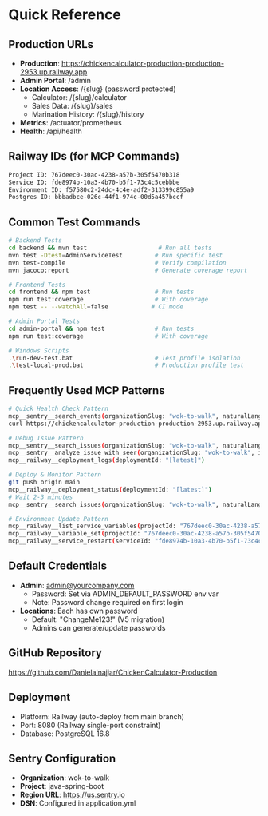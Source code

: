 # Quick Reference

## Production URLs
- **Production**: https://chickencalculator-production-production-2953.up.railway.app
- **Admin Portal**: /admin
- **Location Access**: /{slug} (password protected)
  - Calculator: /{slug}/calculator
  - Sales Data: /{slug}/sales
  - Marination History: /{slug}/history
- **Metrics**: /actuator/prometheus
- **Health**: /api/health

## Railway IDs (for MCP Commands)
```bash
Project ID: 767deec0-30ac-4238-a57b-305f5470b318
Service ID: fde8974b-10a3-4b70-b5f1-73c4c5cebbbe
Environment ID: f57580c2-24dc-4c4e-adf2-313399c855a9
Postgres ID: bbbadbce-026c-44f1-974c-00d5a457bccf
```

## Common Test Commands
```bash
# Backend Tests
cd backend && mvn test                    # Run all tests
mvn test -Dtest=AdminServiceTest         # Run specific test
mvn test-compile                         # Verify compilation
mvn jacoco:report                        # Generate coverage report

# Frontend Tests
cd frontend && npm test                  # Run tests
npm run test:coverage                    # With coverage
npm test -- --watchAll=false            # CI mode

# Admin Portal Tests
cd admin-portal && npm test              # Run tests
npm run test:coverage                    # With coverage

# Windows Scripts
.\run-dev-test.bat                       # Test profile isolation
.\test-local-prod.bat                    # Production profile test
```

## Frequently Used MCP Patterns
```bash
# Quick Health Check Pattern
mcp__sentry__search_events(organizationSlug: "wok-to-walk", naturalLanguageQuery: "error count last 15 minutes")
curl https://chickencalculator-production-production-2953.up.railway.app/api/health

# Debug Issue Pattern
mcp__sentry__search_issues(organizationSlug: "wok-to-walk", naturalLanguageQuery: "recent errors")
mcp__sentry__analyze_issue_with_seer(organizationSlug: "wok-to-walk", issueId: "[ID]")
mcp__railway__deployment_logs(deploymentId: "[latest]")

# Deploy & Monitor Pattern
git push origin main
mcp__railway__deployment_status(deploymentId: "[latest]")
# Wait 2-3 minutes
mcp__sentry__search_issues(organizationSlug: "wok-to-walk", naturalLanguageQuery: "new errors last 5 minutes")

# Environment Update Pattern
mcp__railway__list_service_variables(projectId: "767deec0-30ac-4238-a57b-305f5470b318", environmentId: "f57580c2-24dc-4c4e-adf2-313399c855a9")
mcp__railway__variable_set(projectId: "767deec0-30ac-4238-a57b-305f5470b318", environmentId: "f57580c2-24dc-4c4e-adf2-313399c855a9", name: "VAR", value: "value")
mcp__railway__service_restart(serviceId: "fde8974b-10a3-4b70-b5f1-73c4c5cebbbe", environmentId: "f57580c2-24dc-4c4e-adf2-313399c855a9")
```

## Default Credentials
- **Admin**: admin@yourcompany.com
  - Password: Set via ADMIN_DEFAULT_PASSWORD env var
  - Note: Password change required on first login
- **Locations**: Each has own password
  - Default: "ChangeMe123!" (V5 migration)
  - Admins can generate/update passwords

## GitHub Repository
https://github.com/Danielalnajjar/ChickenCalculator-Production

## Deployment
- Platform: Railway (auto-deploy from main branch)
- Port: 8080 (Railway single-port constraint)
- Database: PostgreSQL 16.8

## Sentry Configuration
- **Organization**: wok-to-walk
- **Project**: java-spring-boot
- **Region URL**: https://us.sentry.io
- **DSN**: Configured in application.yml